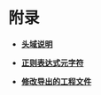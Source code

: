# 附录<a name="cpts_01_0021"></a>

-   **[头域说明](头域说明.md)**  

-   **[正则表达式元字符](正则表达式元字符.md)**  

-   **[修改导出的工程文件](修改导出的工程文件.md)**  



